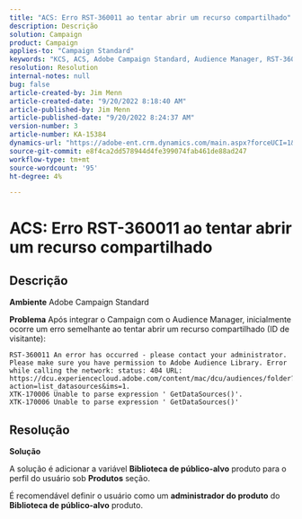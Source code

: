 ```yaml
---
title: "ACS: Erro RST-360011 ao tentar abrir um recurso compartilhado"
description: Descrição
solution: Campaign
product: Campaign
applies-to: "Campaign Standard"
keywords: "KCS, ACS, Adobe Campaign Standard, Audience Manager, RST-360011, erro, abrir recurso compartilhado"
resolution: Resolution
internal-notes: null
bug: false
article-created-by: Jim Menn
article-created-date: "9/20/2022 8:18:40 AM"
article-published-by: Jim Menn
article-published-date: "9/20/2022 8:24:37 AM"
version-number: 3
article-number: KA-15384
dynamics-url: "https://adobe-ent.crm.dynamics.com/main.aspx?forceUCI=1&pagetype=entityrecord&etn=knowledgearticle&id=b3a386d3-bc38-ed11-9db1-0022480866ad"
source-git-commit: e8f4ca2dd578944d4fe399074fab461de88ad247
workflow-type: tm+mt
source-wordcount: '95'
ht-degree: 4%

---
```


# ACS: Erro RST-360011 ao tentar abrir um recurso compartilhado

## Descrição


<b>Ambiente</b>
Adobe Campaign Standard

<b>Problema</b>
Após integrar o Campaign com o Audience Manager, inicialmente ocorre um erro semelhante ao tentar abrir um recurso compartilhado (ID de visitante):


```
RST-360011 An error has occurred - please contact your administrator.
Please make sure you have permission to Adobe Audience Library. Error while calling the network: status: 404 URL: https://dcu.experiencecloud.adobe.com/content/mac/dcu/audiences/folder?action=list_datasources&ims=1.
XTK-170006 Unable to parse expression ' GetDataSources()'.
XTK-170006 Unable to parse expression ' GetDataSources()'
```





## Resolução


<b>Solução</b>

A solução é adicionar a variável <b>Biblioteca de público-alvo</b> produto para o perfil do usuário sob <b>Produtos</b> seção.

É recomendável definir o usuário como um <b>administrador do produto</b> do <b>Biblioteca de público-alvo</b> produto.
